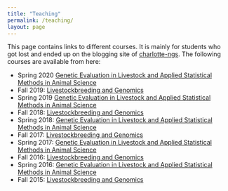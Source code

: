 ```yaml
---
title: "Teaching"
permalink: /teaching/
layout: page
---
```


This page contains links to different courses. It is mainly for students who got lost and ended up on the blogging site of [charlotte-ngs](http://charlotte-ngs.github.io). The following courses are available from here:


- Spring 2020 [Genetic Evaluation in Livestock and Applied Statistical Methods in Animal Science](https://charlotte-ngs.github.io/GELASMSS2020/)
- Fall 2019: [Livestockbreeding and Genomics](https://charlotte-ngs.github.io/LBGFS2019/)
- Spring 2019 [Genetic Evaluation in Livestock and Applied Statistical Methods in Animal Science](https://charlotte-ngs.github.io/GELASMSS2019/)
- Fall 2018: [Livestockbreeding and Genomics](https://charlotte-ngs.github.io/LBGFS2018/)
- Spring 2018: [Genetic Evaluation in Livestock and Applied Statistical Methods in Animal Science](http://charlotte-ngs.github.io/GELASMFS2018/)
- Fall 2017:   [Livestockbreeding and Genomics](https://charlotte-ngs.github.io/LBGHS2017/)
- Spring 2017: [Genetic Evaluation in Livestock and Applied Statistical Methods in Animal Science](http://charlotte-ngs.github.io/GELASMFS2017/)
- Fall 2016:   [Livestockbreeding and Genomics](https://charlotte-ngs.github.io/LBGHS2016/)
- Spring 2016: [Genetic Evaluation in Livestock and Applied Statistical Methods in Animal Science](http://charlotte-ngs.github.io/GELASM/)
- Fall 2015:   [Livestockbreeding and Genomics](http://charlotte-ngs.github.io/LivestockBreedingAndGenomics/)

